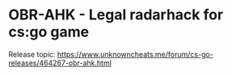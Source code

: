 # OBR-AHK - Legal radarhack for cs:go game

Release topic: https://www.unknowncheats.me/forum/cs-go-releases/464267-obr-ahk.html
